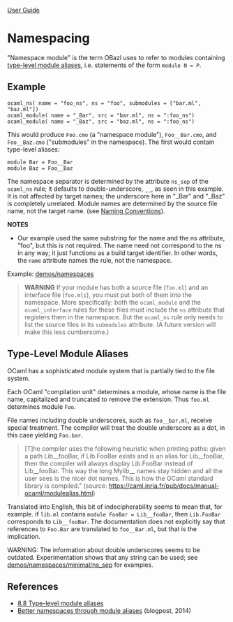[User Guide](index.md)

# Namespacing

"Namespace module" is the term OBazl uses to refer to modules
containing [type-level module
aliases](https://caml.inria.fr/pub/docs/manual-ocaml/modulealias.html),
i.e. statements of the form `module N = P`.

## Example

```
ocaml_ns( name = "foo_ns", ns = "foo", submodules = ["bar.ml", "baz.ml"])
ocaml_module( name = "_Bar", src = "bar.ml", ns = ":foo_ns")
ocaml_module( name = "_Baz", src = "baz.ml", ns = ":foo_ns")

```

This would produce `Foo.cmo` (a "namespace module"), `Foo__Bar.cmo`,
and `Foo__Baz.cmo` ("submodules" in the namespace). The first would
contain type-level aliases:

```
module Bar = Foo__Bar
module Baz = Foo__Baz
```

The namespace separator is determined by the attribute `ns_sep` of the
`ocaml_ns` rule; it defaults to double-underscore, `__`, as seen in
this example. It is not affected by target names; the underscore here
in "_Bar" and "_Baz" is completely unrelated. Module names are
determined by the source file name, not the target name. (see [Naming
Conventions](conventions.md#naming-conventions)).

**NOTES**

* Our example used the same substring for the name and the ns
  attribute, "foo", but this is not required. The name need not
  correspond to the ns in any way; it just functions as a build target
  identifier. In other words, the `name` attribute names the rule, not
  the namespace.

Example: [demos/namespaces](https://github.com/obazl/dev_obazl/tree/main/demos/namespaces)

> **WARNING** If your module has both a source file (`foo.ml`) and an
       interface file (`foo.mli`), you must put both of them into the
       namespace. More specifically: both the `ocaml_module` and the
       `ocaml_interface` rules for these files must include the `ns`
       attribute that registers them in the namespace. But the
       `ocaml_ns` rule only needs to list the source files in its
       `submodules` attribute. (A future version will make this less cumbersome.)

## Type-Level Module Aliases

OCaml has a sophisticated module system that is partially tied to the file system.

Each OCaml "compilation unit" determines a module, whose name is the
file name, capitalized and truncated to remove the extension.  Thus
`foo.ml` determines module `Foo`.

File names including double underscores, such as `foo__bar.ml`,
receive special treatment.  The compiler will treat the double
underscore as a dot, in this case yielding `Foo.bar`.

> [T]he compiler uses the following heuristic when printing paths: given a path Lib__fooBar, if Lib.FooBar exists and is an alias for Lib__fooBar, then the compiler will always display Lib.FooBar instead of Lib__fooBar. This way the long Mylib__ names stay hidden and all the user sees is the nicer dot names. This is how the OCaml standard library is compiled." (source: https://caml.inria.fr/pub/docs/manual-ocaml/modulealias.html)

Translated into English, this bit of indecipherability seems to mean
that, for example. if `lib.ml` contains `module FooBar = Lib__fooBar`, then
`Lib.FooBar` corresponds to `Lib__fooBar`.  The documentation does not
explicitly say that references to `Foo.Bar` are translated to
`foo__Bar.ml`, but that is the implication.

WARNING: The information about double underscores seems to be
outdated. Experimentation shows that any string can be used; see
[demos/namespaces/minimal/ns_sep](https://github.com/obazl/dev_obazl/tree/main/demos/namespaces/minimal/ns_sep)
for examples.

## References

* [8.8 Type-level module aliases](https://caml.inria.fr/pub/docs/manual-ocaml/modulealias.html)
* [Better namespaces through module aliases](https://blog.janestreet.com/better-namespaces-through-module-aliases) (blogpost, 2014)
